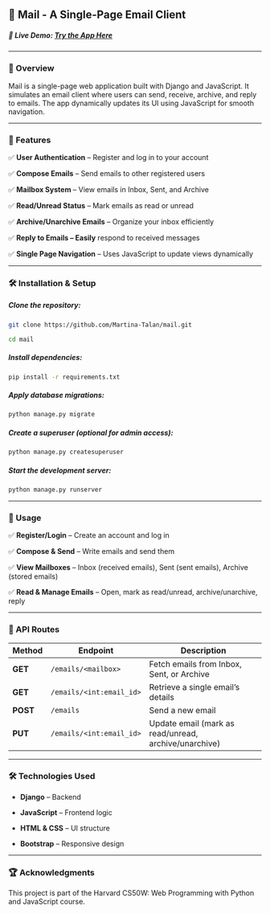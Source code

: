 ## 📧 Mail - A Single-Page Email Client
##### 🔗 Live Demo: [Try the App Here](https://mail-client-l8qu.onrender.com)

--- 

### 📜 Overview
Mail is a single-page web application built with Django and JavaScript. It simulates an email client where users can send, receive, archive, and reply to emails. The app dynamically updates its UI using JavaScript for smooth navigation.

--- 

### 🚀 Features

✅ **User Authentication** – Register and log in to your account

✅ **Compose Emails** – Send emails to other registered users

✅ **Mailbox System** – View emails in Inbox, Sent, and Archive

✅ **Read/Unread Status** – Mark emails as read or unread

✅ **Archive/Unarchive Emails** – Organize your inbox efficiently

✅ **Reply to Emails – Easily** respond to received messages

✅ **Single Page Navigation** – Uses JavaScript to update views dynamically

---

### 🛠️ Installation & Setup
##### Clone the repository:
```sh
git clone https://github.com/Martina-Talan/mail.git

cd mail
```

##### Install dependencies:
```sh
pip install -r requirements.txt
```

##### Apply database migrations:
```sh
python manage.py migrate
```

##### Create a superuser (optional for admin access):
```sh
python manage.py createsuperuser
```

##### Start the development server:
```sh
python manage.py runserver
```
---

### 📌 Usage
✅ **Register/Login** – Create an account and log in
 
✅ **Compose & Send** – Write emails and send them
 
✅ **View Mailboxes** – Inbox (received emails), Sent (sent emails), Archive (stored emails)
 
✅ **Read & Manage Emails** – Open, mark as read/unread, archive/unarchive, reply
 
--- 

### 🔗 API Routes

| **Method** | **Endpoint** | **Description** |
|-----------|------------|----------------|
| **GET** | `/emails/<mailbox>` | Fetch emails from Inbox, Sent, or Archive |
| **GET** | `/emails/<int:email_id>` | Retrieve a single email’s details |
| **POST** | `/emails` | Send a new email |
| **PUT** | `/emails/<int:email_id>` | Update email (mark as read/unread, archive/unarchive) |

--- 

### 🛠️ Technologies Used
- __Django__ – Backend
  
- __JavaScript__ – Frontend logic
  
- __HTML & CSS__ – UI structure
  
- __Bootstrap__ – Responsive design

---

### 🏆 Acknowledgments
This project is part of the Harvard CS50W: Web Programming with Python and JavaScript course.

